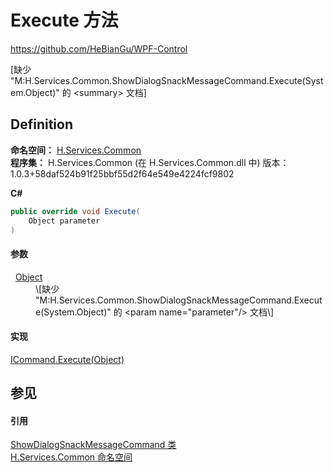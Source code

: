 # Execute 方法
https://github.com/HeBianGu/WPF-Control

\[缺少 "M:H.Services.Common.ShowDialogSnackMessageCommand.Execute(System.Object)" 的 &lt;summary&gt; 文档\]



## Definition
**命名空间：** <a href="b9cdd84f-6623-a51a-f53b-465103ced202">H.Services.Common</a>  
**程序集：** H.Services.Common (在 H.Services.Common.dll 中) 版本：1.0.3+58daf524b91f25bbf55d2f64e549e4224fcf9802

**C#**
``` C#
public override void Execute(
	Object parameter
)
```



#### 参数
<dl><dt>  <a href="https://learn.microsoft.com/dotnet/api/system.object" target="_blank" rel="noopener noreferrer">Object</a></dt><dd>\[缺少 "M:H.Services.Common.ShowDialogSnackMessageCommand.Execute(System.Object)" 的 &lt;param name="parameter"/&gt; 文档\]</dd></dl>

#### 实现
<a href="https://learn.microsoft.com/dotnet/api/system.windows.input.icommand.execute" target="_blank" rel="noopener noreferrer">ICommand.Execute(Object)</a>  


## 参见


#### 引用
<a href="3f52c183-b752-7df5-bbad-dd65de2dee6c">ShowDialogSnackMessageCommand 类</a>  
<a href="b9cdd84f-6623-a51a-f53b-465103ced202">H.Services.Common 命名空间</a>  
